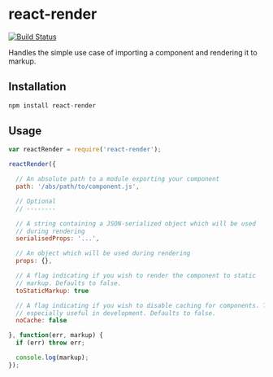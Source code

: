 react-render
============

[![Build Status](https://travis-ci.org/markfinger/react-render.svg?branch=master)](https://travis-ci.org/markfinger/react-render)

Handles the simple use case of importing a component and rendering it to markup.


Installation
------------

```javascript
npm install react-render
```


Usage
-----

```javascript
var reactRender = require('react-render');

reactRender({

  // An absolute path to a module exporting your component
  path: '/abs/path/to/component.js',

  // Optional
  // --------

  // A string containing a JSON-serialized object which will be used
  // during rendering
  serialisedProps: '...',

  // An object which will be used during rendering
  props: {},

  // A flag indicating if you wish to render the component to static
  // markup. Defaults to false.
  toStaticMarkup: true

  // A flag indicating if you wish to disable caching for components. This is
  // especially useful in development. Defaults to false.
  noCache: false

}, function(err, markup) {
  if (err) throw err;

  console.log(markup);
});
```
